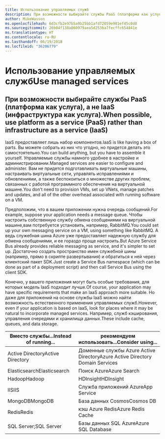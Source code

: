 ```yaml
---
title: Использование управляемых служб
description: При возможности выбирайте службы PaaS (платформа как услуга) вместо служб IaaS (инфраструктура как услуга).
author: MikeWasson
ms.openlocfilehash: 6d3cfb2e97b5a9b25bb1afd72059e981ef45c0d8
ms.sourcegitcommit: 26b04f138a860979aea5d253ba7fecffc654841e
ms.translationtype: HT
ms.contentlocale: ru-RU
ms.lasthandoff: 06/19/2018
ms.locfileid: "36206779"
---
```

# <a name="use-managed-services"></a><span data-ttu-id="9cff8-103">Использование управляемых служб</span><span class="sxs-lookup"><span data-stu-id="9cff8-103">Use managed services</span></span>

## <a name="when-possible-use-platform-as-a-service-paas-rather-than-infrastructure-as-a-service-iaas"></a><span data-ttu-id="9cff8-104">При возможности выбирайте службы PaaS (платформа как услуга), а не IaaS (инфраструктура как услуга).</span><span class="sxs-lookup"><span data-stu-id="9cff8-104">When possible, use platform as a service (PaaS) rather than infrastructure as a service (IaaS)</span></span>

<span data-ttu-id="9cff8-105">IaaS предоставляет лишь набор компонентов.</span><span class="sxs-lookup"><span data-stu-id="9cff8-105">IaaS is like having a box of parts.</span></span> <span data-ttu-id="9cff8-106">Вы можете собрать из них что угодно, но придется делать это самостоятельно.</span><span class="sxs-lookup"><span data-stu-id="9cff8-106">You can build anything, but you have to assemble it yourself.</span></span> <span data-ttu-id="9cff8-107">Управляемые службы намного удобнее в настройке и администрировании.</span><span class="sxs-lookup"><span data-stu-id="9cff8-107">Managed services are easier to configure and administer.</span></span> <span data-ttu-id="9cff8-108">Вам не придется подготавливать виртуальные машины, настраивать виртуальные сети, управлять исправлениями и обновлениями, а также беспокоиться о множестве других проблем, связанных с работой программного обеспечения на виртуальной машине.</span><span class="sxs-lookup"><span data-stu-id="9cff8-108">You don't need to provision VMs, set up VNets, manage patches and updates, and all of the other overhead associated with running software on a VM.</span></span>

<span data-ttu-id="9cff8-109">Предположим, что в вашем приложении нужна очередь сообщений.</span><span class="sxs-lookup"><span data-stu-id="9cff8-109">For example, suppose your application needs a message queue.</span></span> <span data-ttu-id="9cff8-110">Чтобы настроить собственную службу обмена сообщениями на виртуальной машине,вам потребуется установить, например, RabbitMQ.</span><span class="sxs-lookup"><span data-stu-id="9cff8-110">You could set up your own messaging service on a VM, using something like RabbitMQ.</span></span> <span data-ttu-id="9cff8-111">А ведь служебная шина Azure уже предоставляет надежную службу для обмена сообщениями, и ее гораздо проще настроить.</span><span class="sxs-lookup"><span data-stu-id="9cff8-111">But Azure Service Bus already provides reliable messaging as service, and it's simpler to set up.</span></span> <span data-ttu-id="9cff8-112">Достаточно создать пространство имен служебной шины (например, прямо в скрипте развертывания) и обратиться к ней через клиентский пакет SDK.</span><span class="sxs-lookup"><span data-stu-id="9cff8-112">Just create a Service Bus namespace (which can be done as part of a deployment script) and then call Service Bus using the client SDK.</span></span> 

<span data-ttu-id="9cff8-113">Конечно, у вашего приложения могут быть особые требования, для которых модель IaaS подходит лучше.</span><span class="sxs-lookup"><span data-stu-id="9cff8-113">Of course, your application may have specific requirements that make an IaaS approach more suitable.</span></span> <span data-ttu-id="9cff8-114">Но даже для приложений на основе службы IaaS можно найти возможность естественного применения управляемых служб.</span><span class="sxs-lookup"><span data-stu-id="9cff8-114">However, even if your application is based on IaaS, look for places where it may be natural to incorporate managed services.</span></span> <span data-ttu-id="9cff8-115">Например, служб кэширования, управления очередями и хранилища данных.</span><span class="sxs-lookup"><span data-stu-id="9cff8-115">These include cache, queues, and data storage.</span></span>

| <span data-ttu-id="9cff8-116">Вместо службы...</span><span class="sxs-lookup"><span data-stu-id="9cff8-116">Instead of running...</span></span> | <span data-ttu-id="9cff8-117">рекомендуем использовать...</span><span class="sxs-lookup"><span data-stu-id="9cff8-117">Consider using...</span></span> |
|-----------------------|-------------|
| <span data-ttu-id="9cff8-118">Active Directory</span><span class="sxs-lookup"><span data-stu-id="9cff8-118">Active Directory</span></span> | <span data-ttu-id="9cff8-119">Доменные службы Azure Active Directory</span><span class="sxs-lookup"><span data-stu-id="9cff8-119">Azure Active Directory Domain Services</span></span> |
| <span data-ttu-id="9cff8-120">Elasticsearch</span><span class="sxs-lookup"><span data-stu-id="9cff8-120">Elasticsearch</span></span> | <span data-ttu-id="9cff8-121">Поиск Azure</span><span class="sxs-lookup"><span data-stu-id="9cff8-121">Azure Search</span></span> |
| <span data-ttu-id="9cff8-122">Hadoop</span><span class="sxs-lookup"><span data-stu-id="9cff8-122">Hadoop</span></span> | <span data-ttu-id="9cff8-123">HDInsight</span><span class="sxs-lookup"><span data-stu-id="9cff8-123">HDInsight</span></span> |
| <span data-ttu-id="9cff8-124">IIS</span><span class="sxs-lookup"><span data-stu-id="9cff8-124">IIS</span></span> | <span data-ttu-id="9cff8-125">Служба приложений Azure</span><span class="sxs-lookup"><span data-stu-id="9cff8-125">App Service</span></span> |
| <span data-ttu-id="9cff8-126">MongoDB</span><span class="sxs-lookup"><span data-stu-id="9cff8-126">MongoDB</span></span> | <span data-ttu-id="9cff8-127">База данных Cosmos</span><span class="sxs-lookup"><span data-stu-id="9cff8-127">Cosmos DB</span></span> |
| <span data-ttu-id="9cff8-128">Redis</span><span class="sxs-lookup"><span data-stu-id="9cff8-128">Redis</span></span> | <span data-ttu-id="9cff8-129">кэш Azure Redis</span><span class="sxs-lookup"><span data-stu-id="9cff8-129">Azure Redis Cache</span></span> |
| <span data-ttu-id="9cff8-130">SQL Server;</span><span class="sxs-lookup"><span data-stu-id="9cff8-130">SQL Server</span></span> | <span data-ttu-id="9cff8-131">Базы данных SQL Azure</span><span class="sxs-lookup"><span data-stu-id="9cff8-131">Azure SQL Database</span></span> |



